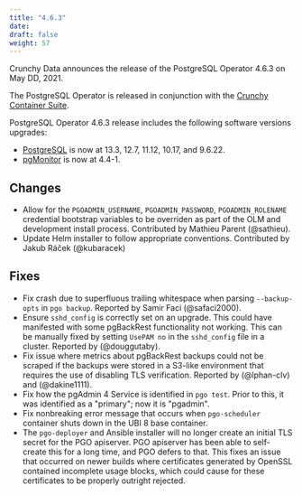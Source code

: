 ```yaml
---
title: "4.6.3"
date:
draft: false
weight: 57
---
```


Crunchy Data announces the release of the PostgreSQL Operator 4.6.3 on May DD, 2021.

The PostgreSQL Operator is released in conjunction with the [Crunchy Container Suite](https://github.com/CrunchyData/crunchy-containers/).

PostgreSQL Operator 4.6.3 release includes the following software versions upgrades:

- [PostgreSQL](https://www.postgresql.org/) is now at 13.3, 12.7, 11.12, 10.17, and 9.6.22.
- [pgMonitor](https://github.com/CrunchyData/pgmonitor) is now at 4.4-1.

## Changes

- Allow for the `PGOADMIN_USERNAME`, `PGOADMIN_PASSWORD`, `PGOADMIN_ROLENAME` credential bootstrap variables to be overriden as part of the OLM and development install process. Contributed by Mathieu Parent (@sathieu).
- Update Helm installer to follow appropriate conventions. Contributed by Jakub Ráček (@kubaracek)

## Fixes

- Fix crash due to superfluous trailing whitespace when parsing `--backup-opts` in `pgo backup`. Reported by Samir Faci (@safaci2000).
- Ensure `sshd_config` is correctly set on an upgrade. This could have manifested with some pgBackRest functionality not working. This can be manually fixed by setting `UsePAM no` in the `sshd_config` file in a cluster. Reported by (@douggutaby).
- Fix issue where metrics about pgBackRest backups could not be scraped if the backups were stored in a S3-like environment that requires the use of disabling TLS verification. Reported by (@lphan-clv) and (@dakine1111).
- Fix how the pgAdmin 4 Service is identified in `pgo test`. Prior to this, it was identified as a "primary"; now it is "pgadmin".
- Fix nonbreaking error message that occurs when `pgo-scheduler` container shuts down in the UBI 8 base container.
- The `pgo-deployer` and Ansible installer will no longer create an initial TLS secret for the PGO apiserver. PGO apiserver has been able to self-create this for a long time, and PGO defers to that. This fixes an issue that occurred on newer builds where certificates generated by OpenSSL contained incomplete usage blocks, which could cause for these certificates to be properly outright rejected.
